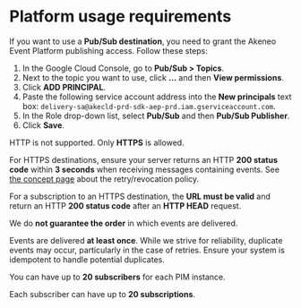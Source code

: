 # Platform usage requirements


<i class="fa fa-check-square"></i> If you want to use a **Pub/Sub destination**, you need to grant the Akeneo Event Platform publishing access. Follow these steps:

1. In the Google Cloud Console, go to **Pub/Sub > Topics**.
2. Next to the topic you want to use, click **...** and then **View permissions**.
3. Click **ADD PRINCIPAL**.
4. Paste the following service account address into the **New principals** text box: `delivery-sa@akecld-prd-sdk-aep-prd.iam.gserviceaccount.com`.
5. In the Role drop-down list, select **Pub/Sub** and then **Pub/Sub Publisher**.
6. Click **Save**.

<i class="fa fa-check-square"></i> HTTP is not supported. Only **HTTPS** is allowed.

<i class="fa fa-check-square"></i> For HTTPS destinations, ensure your server returns an HTTP **200 status code** within **3 seconds** when receiving messages containing events. See <a href="/akeneo-event-platform/concepts.htm">the concept page</a> about the retry/revocation policy.

<i class="fa fa-check-square"></i> For a subscription to an HTTPS destination, the **URL must be valid** and return an HTTP **200 status code** after an **HTTP HEAD** request.

<i class="fa fa-check-square"></i> We do **not guarantee the order** in which events are delivered.

<i class="fa fa-check-square"></i> Events are delivered **at least once**. While we strive for reliability, duplicate events may occur, particularly in the case of retries. Ensure your system is idempotent to handle potential duplicates.

<i class="fa fa-check-square"></i> You can have up to **20 subscribers** for each PIM instance.

<i class="fa fa-check-square"></i> Each subscriber can have up to **20 subscriptions**.

